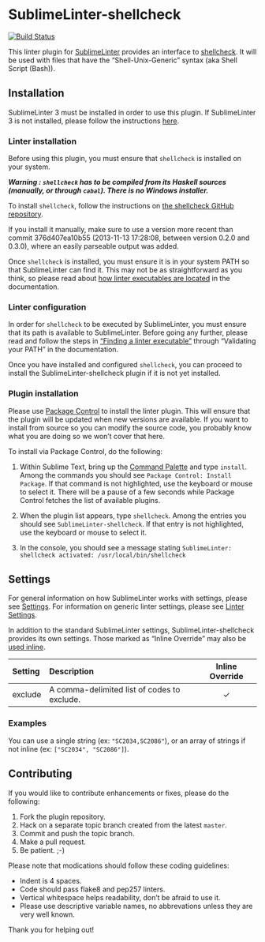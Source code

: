 SublimeLinter-shellcheck
=========================

[![Build Status](https://travis-ci.org/SublimeLinter/SublimeLinter-shellcheck.svg?branch=master)](https://travis-ci.org/SublimeLinter/SublimeLinter-shellcheck)

This linter plugin for [SublimeLinter][docs] provides an interface to [shellcheck](http://www.shellcheck.net/about.html). It will be used with files that have the “Shell-Unix-Generic” syntax (aka Shell Script (Bash)).

## Installation
SublimeLinter 3 must be installed in order to use this plugin. If SublimeLinter 3 is not installed, please follow the instructions [here][installation].

### Linter installation
Before using this plugin, you must ensure that `shellcheck` is installed on your system.

***Warning : `shellcheck` has to be compiled from its Haskell sources (manually, or through `cabal`). There is no Windows installer.***

To install `shellcheck`, follow the instructions on [the shellcheck GitHub repository](https://github.com/koalaman/shellcheck).

If you install it manually, make sure to use a version more recent than commit 376d407ea10b55 (2013-11-13 17:28:08, between version 0.2.0 and 0.3.0), where an easily parseable output was added.

Once `shellcheck` is installed, you must ensure it is in your system PATH so that SublimeLinter can find it. This may not be as straightforward as you think, so please read about [how linter executables are located][locating-executables] in the documentation.

### Linter configuration
In order for `shellcheck` to be executed by SublimeLinter, you must ensure that its path is available to SublimeLinter. Before going any further, please read and follow the steps in [“Finding a linter executable”](http://sublimelinter.readthedocs.org/en/latest/troubleshooting.html#finding-a-linter-executable) through “Validating your PATH” in the documentation.

Once you have installed and configured `shellcheck`, you can proceed to install the SublimeLinter-shellcheck plugin if it is not yet installed.

### Plugin installation
Please use [Package Control][pc] to install the linter plugin. This will ensure that the plugin will be updated when new versions are available. If you want to install from source so you can modify the source code, you probably know what you are doing so we won’t cover that here.

To install via Package Control, do the following:

1. Within Sublime Text, bring up the [Command Palette][cmd] and type `install`. Among the commands you should see `Package Control: Install Package`. If that command is not highlighted, use the keyboard or mouse to select it. There will be a pause of a few seconds while Package Control fetches the list of available plugins.

1. When the plugin list appears, type `shellcheck`. Among the entries you should see `SublimeLinter-shellcheck`. If that entry is not highlighted, use the keyboard or mouse to select it.

2. In the console, you should see a message stating `SublimeLinter: shellcheck activated: /usr/local/bin/shellcheck`

## Settings
For general information on how SublimeLinter works with settings, please see [Settings][settings]. For information on generic linter settings, please see [Linter Settings][linter-settings].

In addition to the standard SublimeLinter settings, SublimeLinter-shellcheck provides its own settings. Those marked as “Inline Override” may also be [used inline][inline-settings].

|Setting|Description|Inline Override|
|:------|:----------|:-------------:|
|exclude|A comma-delimited list of codes to exclude.|&#10003;|

### Examples

You can use a single string (ex: ``"SC2034,SC2086"``), or an array of strings if not inline (ex: ``["SC2034", "SC2086"]``).

## Contributing
If you would like to contribute enhancements or fixes, please do the following:

1. Fork the plugin repository.
1. Hack on a separate topic branch created from the latest `master`.
1. Commit and push the topic branch.
1. Make a pull request.
1. Be patient.  ;-)

Please note that modications should follow these coding guidelines:

- Indent is 4 spaces.
- Code should pass flake8 and pep257 linters.
- Vertical whitespace helps readability, don’t be afraid to use it.
- Please use descriptive variable names, no abbrevations unless they are very well known.

Thank you for helping out!

[docs]: http://sublimelinter.readthedocs.org
[installation]: http://sublimelinter.readthedocs.org/en/latest/installation.html
[locating-executables]: http://sublimelinter.readthedocs.org/en/latest/usage.html#how-linter-executables-are-located
[pc]: https://sublime.wbond.net/installation
[cmd]: http://docs.sublimetext.info/en/sublime-text-3/extensibility/command_palette.html
[settings]: http://sublimelinter.readthedocs.org/en/latest/settings.html
[linter-settings]: http://sublimelinter.readthedocs.org/en/latest/linter_settings.html
[inline-settings]: http://sublimelinter.readthedocs.org/en/latest/settings.html#inline-settings
